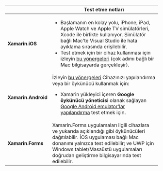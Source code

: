 ||Test etme notları|
|---|---|
|**Xamarin.iOS**|<ul><li>Başlamanın en kolay yolu, iPhone, iPad, Apple Watch ve Apple TV simülatörleri, Xcode ile birlikte kullanıyor. Simülatör bağlı Mac'te Visual Studio ile hata ayıklama sırasında erişilebilir.</li> <li>Test etmek için bir cihaz kullanması için izleyin <a href="~/ios/get-started/installation/device-provisioning/index.md">bu yönergeleri</a> (çok adımı bağlı bir Mac bilgisayarda gerçekleşir).</li></ul>|
|**Xamarin.Android**|İzleyin <a href="~/android/get-started/installation/set-up-device-for-development.md">bu yönergeleri</a> Cihazınızı yapılandırma veya bir öykünücü kullanmak için: <ul><li>Xamarin yükleyici içeren <b>Google öykünücü yöneticisi</b> olanak sağlayan <a href="~/android/deploy-test/debugging/android-sdk-emulator/index.md">Google Android emulator'lar yapılandırma</a> test etmek için.</li></ul>|
|**Xamarin.Forms**|Xamarin.Forms uygulamaları ilgili cihazlara ve yukarıda açıklandığı gibi öykünücüleri dağıtılabilir. İOS uygulaması bağlı Mac donanımı yalnızca test edilebilir; ve UWP için Windows tablet/Masaüstü uygulamaları doğrudan geliştirme bilgisayarında test edilebilir.|
